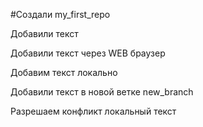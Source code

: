 #Создали my_first_repo

Добавили текст

Добавили текст через WEB браузер

Добавим текст локально

Добавили текст в новой ветке new_branch

Разрешаем конфликт локальный текст
